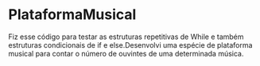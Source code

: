 # PlataformaMusical
Fiz esse código para testar as estruturas repetitivas de While e também estruturas condicionais de if e else.Desenvolvi uma espécie de plataforma musical para contar o número de ouvintes de uma determinada música.
